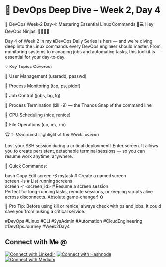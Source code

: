 
#  🚀 DevOps Deep Dive – Week 2, Day 4

🔧 DevOps Week-2 Day-4: Mastering Essential Linux Commands 🐧💻
Hey DevOps Ninjas! 👨‍💻👩‍💻

Day 4 of Week 2 in my #DevOps Daily Series is here — and we’re diving deep into the Linux commands every DevOps engineer should master. From monitoring systems to managing jobs and automating tasks, this toolkit is essential for your day-to-day.

💡 Key Topics Covered:

📌 User Management (useradd, passwd)

📌 Process Monitoring (top, ps, pidof)

📌 Job Control (jobs, bg, fg)

📌 Process Termination (kill -9) — the Thanos Snap of the command line

📌 CPU Scheduling (nice, renice)

📌 File Operations (cp, mv, rm)

🏆 ✨ Command Highlight of the Week: screen

Lost your SSH session during a critical deployment? Enter screen.
It allows you to create persistent, detachable terminal sessions — so you can resume work anytime, anywhere.

📜 Quick Commands:

bash
Copy
Edit
screen -S mytask         # Create a named screen  
screen -ls               # List running screens  
screen -r <screen_id>    # Resume a screen session  
Perfect for long-running tasks, remote sessions, or keeping scripts alive across disconnects. Absolute game-changer! ⚙️

🚀 Pro Tip: Before using kill or renice, always check with ps and jobs. It could save you from nuking a critical service.

#DevOps #Linux #CLI #SysAdmin #Automation #CloudEngineering #DevOpsJourney #Week2Day4


## Connect with Me @

[![Connect with LinkedIn](https://img.shields.io/badge/LinkedIn-Connect-blue?style=for-the-badge&logo=linkedin)](https://www.linkedin.com/in/jasmeetsm)
[![Connect with Hashnode](https://img.shields.io/badge/Hashnode-Follow-blueviolet?style=for-the-badge&logo=hashnode)](https://devops2025.hashnode.dev)
[![Connect with Medium](https://img.shields.io/badge/Medium-Follow-black?style=for-the-badge&logo=medium)](https://medium.com/@jasmeetsm04)
